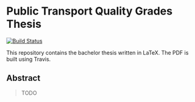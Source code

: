 # Public Transport Quality Grades Thesis

[![Build Status](https://travis-ci.org/public-transport-quality-grades/thesis.svg?branch=master)](https://travis-ci.org/public-transport-quality-grades/thesis)

This repository contains the bachelor thesis written in LaTeX. The PDF is built using Travis.

## Abstract

> TODO
